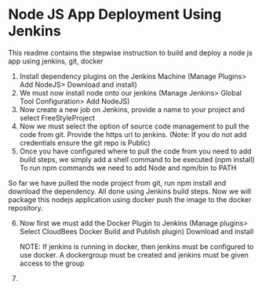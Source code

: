 # Node JS App Deployment Using Jenkins

This readme contains the stepwise instruction to build and deploy a node js app using jenkins, git, docker

1. Install dependency plugins on the Jenkins Machine (Manage Plugins> Add NodeJS> Download and install)
2. We must now install node onto our jenkins (Manage Jenkins> Global Tool Configuration> Add NodeJS)
3. Now create a new job on Jenkins, provide a name to your project and select FreeStyleProject
4. Now we must select the option of source code management to pull the code from git. Provide the https url to jenkins. (Note: If you do not add credentials ensure the git repo is Public)
5. Once you have configured where to pull the code from you need to add build steps, we simply add a shell command to be executed (npm install) To run npm commands we need to add Node and npm/bin to PATH

So far we have pulled the node project from git, run npm install and download the dependency. All done using Jenkins build steps. Now we will package this nodejs application using docker push the image to the docker repository. 

6. Now first we must add the Docker Plugin to Jenkins (Manage plugins> Select CloudBees Docker Build and Publish plugin) Download and install

    NOTE: If jenkins is running in docker, then jenkins must be configured to use docker. A dockergroup must be created and jenkins must be given access to the group
7. 

